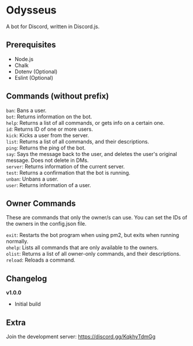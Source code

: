 # Odysseus
A bot for Discord, written in Discord.js.

## Prerequisites
* Node.js
* Chalk
* Dotenv (Optional)
* Eslint (Optional)

## Commands (without prefix)
`ban`: Bans a user.  
`bot`: Returns information on the bot.  
`help`: Returns a list of all commands, or gets info on a certain one.  
`id`: Returns ID of one or more users.  
`kick`: Kicks a user from the server.  
`list`: Returns a list of all commands, and their descriptions.  
`ping`: Returns the ping of the bot.  
`say`: Says the message back to the user, and deletes the user's original message. Does not delete in DMs.  
`server`: Returns information of the current server.  
`test`: Returns a confirmation that the bot is running.  
`unban`: Unbans a user.  
`user`: Returns information of a user.

## Owner Commands
These are commands that only the owner/s can use. You can set the IDs of the owners in the config.json file.  
  
`exit`: Restarts the bot program when using pm2, but exits when running normally.  
`ohelp`: Lists all commands that are only available to the owners.  
`olist`: Returns a list of all owner-only commands, and their descriptions.  
`reload`: Reloads a command.  

## Changelog
**v1.0.0**
* Initial build

## Extra
Join the development server: https://discord.gg/KqkhyTdmGg
